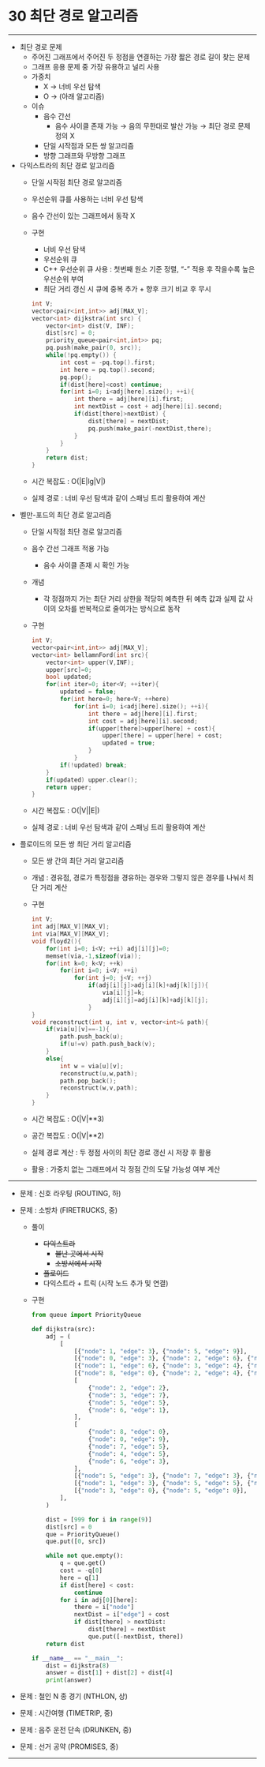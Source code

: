 # 30 최단 경로 알고리즘

---

- 최단 경로 문제
    - 주어진 그래프에서 주어진 두 정점을 연결하는 가장 짧은 경로 길이 찾는 문제
    - 그래프 응용 문제 중 가장 유용하고 널리 사용
    - 가중치
        - X → 너비 우선 탐색
        - O → (아래 알고리즘)
    - 이슈
        - 음수 간선
            - 음수 사이클 존재 가능 → 음의 무한대로 발산 가능 → 최단 경로 문제 정의 X
        - 단일 시작점과 모든 쌍 알고리즘
        - 방향 그래프와 무방향 그래프
- 다익스트라의 최단 경로 알고리즘
    - 단일 시작점 최단 경로 알고리즘
    - 우선순위 큐를 사용하는 너비 우선 탐색
    - 음수 간선이 있는 그래프에서 동작 X
    - 구현
        - 너비 우선 탐색
        - 우선순위 큐
        - C++ 우선순위 큐 사용 : 첫번째 원소 기준 정렬, “-” 적용 후 작을수록 높은 우선순위 부여
        - 최단 거리 갱신 시 큐에 중복 추가 + 향후 크기 비교 후 무시
        
        ```cpp
        int V;
        vector<pair<int,int>> adj[MAX_V];
        vector<int> dijkstra(int src) {
        	vector<int> dist(V, INF);
        	dist[src] = 0;
        	priority_queue<pair<int,int>> pq;
        	pq.push(make_pair(0, src));
        	while(!pq.empty()) {
        		int cost = -pq.top().first;
        		int here = pq.top().second;
        		pq.pop();
        		if(dist[here]<cost) continue;
        		for(int i=0; i<adj[here].size(); ++i){
        			int there = adj[here][i].first;
        			int nextDist = cost + adj[here][i].second;
        			if(dist[there]>nextDist) {
        				dist[there] = nextDist;
        				pq.push(make_pair(-nextDist,there);
        			}
        		}
        	}
        	return dist;
        }
        ```
        
    - 시간 복잡도 : O(|E|lg|V|)
    - 실제 경로 : 너비 우선 탐색과 같이 스패닝 트리 활용하여 계산
- 벨만-포드의 최단 경로 알고리즘
    - 단일 시작점 최단 경로 알고리즘
    - 음수 간선 그래프 적용 가능
        - 음수 사이클 존재 시 확인 가능
    - 개념
        - 각 정점까지 가는 최단 거리 상한을 적당히 예측한 뒤 예측 값과 실제 값 사이의 오차를 반복적으로 줄여가는 방식으로 동작
    - 구현
        
        ```cpp
        int V;
        vector<pair<int,int>> adj[MAX_V];
        vector<int> bellamnFord(int src){
        	vector<int> upper(V,INF);
        	upper[src]=0;
        	bool updated;
        	for(int iter=0; iter<V; ++iter){
        		updated = false;
        		for(int here=0; here<V; ++here)
        			for(int i=0; i<adj[here].size(); ++i){
        				int there = adj[here][i].first;
        				int cost = adj[here][i].second;
        				if(upper[there]>upper[here] + cost){
        					upper[there] = upper[here] + cost;
        					updated = true;
        				}
        			}
        		if(!updated) break;
        	}
        	if(updated) upper.clear();
        	return upper;
        }
        ```
        
    - 시간 복잡도 : O(|V||E|)
    - 실제 경로 : 너비 우선 탐색과 같이 스패닝 트리 활용하여 계산
- 플로이드의 모든 쌍 최단 거리 알고리즘
    - 모든 쌍 간의 최단 거리 알고리즘
    - 개념 : 경유점, 경로가 특정점을 경유하는 경우와 그렇지 않은 경우를 나눠서 최단 거리 계산
    - 구현
        
        ```cpp
        int V;
        int adj[MAX_V][MAX_V];
        int via[MAX_V][MAX_V];
        void floyd2(){
        	for(int i=0; i<V; ++i) adj[i][j]=0;
        	memset(via,-1,sizeof(via));
        	for(int k=0; k<V; ++k)
        		for(int i=0; i<V; ++i)
        			for(int j=0; j<V; ++j)
        				if(adj[i][j]>adj[i][k]+adj[k][j]){
        					via[i][j]=k;
        					adj[i][j]=adj[i][k]+adj[k][j];
        				}
        }
        void reconstruct(int u, int v, vector<int>& path){
        	if(via[u][v]==-1){
        		path.push_back(u);
        		if(u!=v) path.push_back(v);
        	}
        	else{
        		int w = via[u][v];
        		reconstruct(u,w,path);
        		path.pop_back();
        		reconstruct(w,v,path);
        	}
        }
        ```
        
    - 시간 복잡도 : O(|V|**3)
    - 공간 복잡도 : O(|V|**2)
    - 실제 경로 계산 : 두 정점 사이의 최단 경로 갱신 시 저장 후 활용
    - 활용 : 가중치 없는 그래프에서 각 정점 간의 도달 가능성 여부 계산

---

- 문제 : 신호 라우팅 (ROUTING, 하)
- 문제 : 소방차 (FIRETRUCKS, 중)
    - 풀이
        - ~~다익스트라~~
            - ~~불난 곳에서 시작~~
            - ~~소방서에서 시작~~
        - ~~플로이드~~
        - 다익스트라 + 트릭 (시작 노드 추가 및 연결)
    - 구현
        
        ```python
        from queue import PriorityQueue
        
        def dijkstra(src):
            adj = (
                [
                    [{"node": 1, "edge": 3}, {"node": 5, "edge": 9}],
                    [{"node": 0, "edge": 3}, {"node": 2, "edge": 6}, {"node": 7, "edge": 3}],
                    [{"node": 1, "edge": 6}, {"node": 3, "edge": 4}, {"node": 4, "edge": 2}],
                    [{"node": 8, "edge": 0}, {"node": 2, "edge": 4}, {"node": 4, "edge": 7}],
                    [
                        {"node": 2, "edge": 2},
                        {"node": 3, "edge": 7},
                        {"node": 5, "edge": 5},
                        {"node": 6, "edge": 1},
                    ],
                    [
                        {"node": 8, "edge": 0},
                        {"node": 0, "edge": 9},
                        {"node": 7, "edge": 5},
                        {"node": 4, "edge": 5},
                        {"node": 6, "edge": 3},
                    ],
                    [{"node": 5, "edge": 3}, {"node": 7, "edge": 3}, {"node": 4, "edge": 1}],
                    [{"node": 1, "edge": 3}, {"node": 5, "edge": 5}, {"node": 6, "edge": 3}],
                    [{"node": 3, "edge": 0}, {"node": 5, "edge": 0}],
                ],
            )
        
            dist = [999 for i in range(9)]
            dist[src] = 0
            que = PriorityQueue()
            que.put([0, src])
        
            while not que.empty():
                q = que.get()
                cost = -q[0]
                here = q[1]
                if dist[here] < cost:
                    continue
                for i in adj[0][here]:
                    there = i["node"]
                    nextDist = i["edge"] + cost
                    if dist[there] > nextDist:
                        dist[there] = nextDist
                        que.put([-nextDist, there])
            return dist
        
        if __name__ == "__main__":
            dist = dijkstra(8)
            answer = dist[1] + dist[2] + dist[4]
            print(answer)
        ```
        
- 문제 : 철인 N 종 경기 (NTHLON, 상)
- 문제 : 시간여행 (TIMETRIP, 중)
- 문제 : 음주 운전 단속 (DRUNKEN, 중)
- 문제 : 선거 공약 (PROMISES, 중)

---
